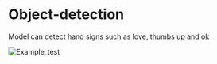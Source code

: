 # Object-detection

Model can detect hand signs such as love, thumbs up and ok

![Example_test](https://github.com/Jarae-MacyMan/Object-detection/assets/91349959/47facbc6-8d2e-4733-824b-0652be57ac3b)
